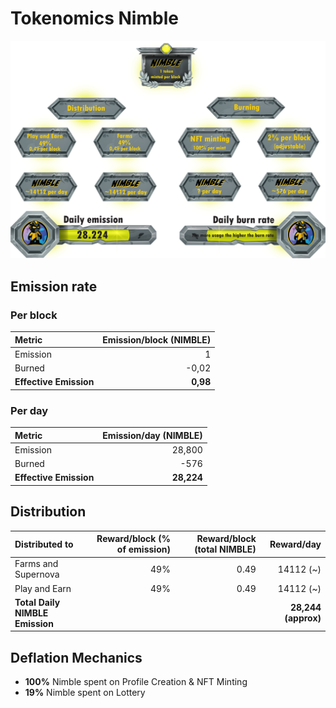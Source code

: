 # Tokenomics Nimble

![](../../.gitbook/assets/nimble-tokenomics.png)



## **Emission rate** <a id="emission-rate"></a>

### **Per block**

| **Metric** | **Emission/block \(NIMBLE\)** |
| :--- | ---: |
| Emission | 1 |
| Burned | -0,02 |
| **Effective Emission** | **0,98** |

### Per day <a id="per-day"></a>

| **Metric** | **Emission/day \(NIMBLE\)** |
| :--- | ---: |
| Emission | 28,800 |
| Burned | -576 |
| **Effective Emission** | **28,224** |

## Distribution <a id="distribution"></a>

| Distributed to | Reward/block \(% of emission\) | Reward/block \(total NIMBLE\) | Reward/day |
| :--- | ---: | ---: | ---: |
| Farms and Supernova | 49% | 0.49 | 14112 \(~\) |
| Play and Earn | 49% | 0.49 | 14112 \(~\) |
| **Total Daily NIMBLE Emission** |  |  | **28,244 \(approx\)** |

## Deflation Mechanics

* **100%** Nimble spent on Profile Creation & NFT Minting
* **19%** Nimble spent on Lottery

